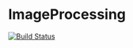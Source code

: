 # ImageProcessing

[![Build Status](https://github.com/mastrof/ImageProcessing.jl/actions/workflows/CI.yml/badge.svg?branch=main)](https://github.com/mastrof/ImageProcessing.jl/actions/workflows/CI.yml?query=branch%3Amain)
